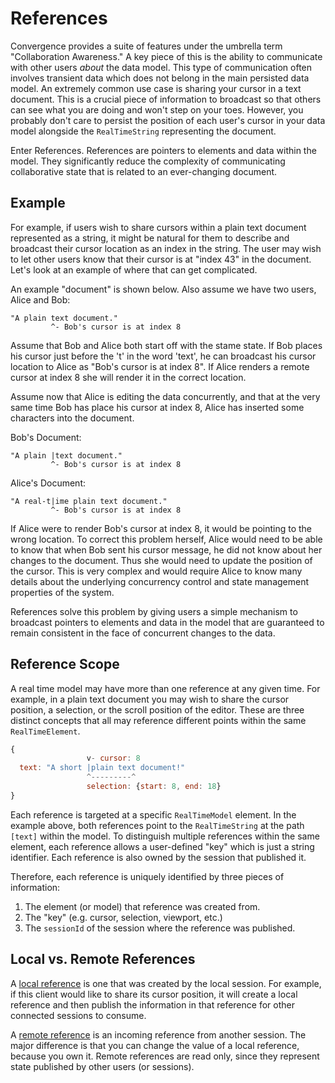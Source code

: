 # References
Convergence provides a suite of features under the umbrella term "Collaboration Awareness."  A key piece of this is the ability to communicate with other users *about* the data model.  This type of communication often involves transient data which does not belong in the main persisted data model.  An extremely common use case is sharing your cursor in a text document.  This is a crucial piece of information to broadcast so that others can see what you are doing and won't step on your toes.  However, you probably don't care to persist the position of each user's cursor in your data model alongside the `RealTimeString` representing the document.

Enter References.  References are pointers to elements and data within the model. They significantly reduce the complexity of communicating collaborative state that is related to an ever-changing document. 

## Example
For example, if users wish to share cursors within a plain text document represented as a string, it might be natural for them to describe and broadcast their cursor location as an index in the string.  The user may wish to let other users know that their cursor is at "index 43" in the document.  Let's look at an example of where that can get complicated.

An example "document" is shown below. Also assume we have two users, Alice and Bob:

```
"A plain text document."
         ^- Bob's cursor is at index 8
```

Assume that Bob and Alice both start off with the stame state. If Bob places his cursor just before the 't' in the word 'text', he can broadcast his cursor location to Alice as "Bob's cursor is at index 8".  If Alice renders a remote cursor at index 8 she will render it in the correct location.

Assume now that Alice is editing the data concurrently, and that at the very same time Bob has place his cursor at index 8, Alice has inserted some characters into the document.

Bob's Document:
```
"A plain |text document."
         ^- Bob's cursor is at index 8
```
Alice's Document:
```
"A real-t|ime plain text document."
         ^- Bob's cursor is at index 8
```

If Alice were to render Bob's cursor at index 8, it would be pointing to the wrong location. To correct this problem herself, Alice would need to be able to know that when Bob sent his cursor message, he did not know about her changes to the document.  Thus she would need to update the position of the cursor.  This is very complex and would require Alice to know many details about the underlying concurrency control and state management properties of the system.

References solve this problem by giving users a simple mechanism to broadcast pointers to elements and data in the model that are guaranteed to remain consistent in the face of concurrent changes to the data.

## Reference Scope
A real time model may have more than one reference at any given time.  For example, in a plain text document you may wish to share the cursor position, a selection, or the scroll position of the editor.  These are three distinct concepts that all may reference different points within the same `RealTimeElement`.

```js
{
                 v- cursor: 8
  text: "A short |plain text document!"
                 ^---------^ 
                 selection: {start: 8, end: 18}
}
```

Each reference is targeted at a specific `RealTimeModel` element.  In the example above, both references point to the `RealTimeString` at the path `[text]` within the model. To distinguish multiple references within the same element, each reference allows a user-defined "key" which is just a string identifier.  Each reference is also owned by the session that published it.

Therefore, each reference is uniquely identified by three pieces of information:

1. The element (or model) that reference was created from.
2. The "key" (e.g. cursor, selection, viewport, etc.)
3. The `sessionId` of the session where the reference was published.

## Local vs. Remote References

A [local reference](local-references.md) is one that was created by the local session.  For example, if this client would like to share its cursor position, it will create a local reference and then publish the information in that reference for other connected sessions to consume.  

A [remote reference](remote-references.md) is an incoming reference from another session.  The major difference is that you can change the value of a local reference, because you own it.  Remote references are read only, since they represent state published by other users (or sessions).  

